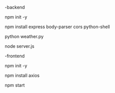 -backend

npm init -y

npm install express body-parser cors python-shell

python weather.py

node server.js



-frontend

npm init -y

npm install axios

npm start
